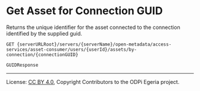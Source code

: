 <!-- SPDX-License-Identifier: CC-BY-4.0 -->
<!-- Copyright Contributors to the ODPi Egeria project. -->

# Get Asset for Connection GUID

Returns the unique identifier for the asset connected to the connection identified by the supplied guid.

```
GET {serverURLRoot}/servers/{serverName}/open-metadata/access-services/asset-consumer/users/{userId}/assets/by-connection/{connectionGUID}
```

```java
GUIDResponse 
```

----
License: [CC BY 4.0](https://creativecommons.org/licenses/by/4.0/),
Copyright Contributors to the ODPi Egeria project.